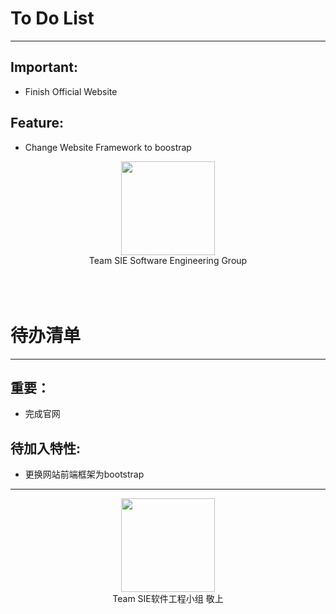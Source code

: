 To Do List
=======
***
Important:
-----------
- Finish Official Website

Feature:
---------
- Change Website Framework to boostrap
<div align = center><img width="150" height="150" src="https://cloud.githubusercontent.com/assets/12566988/22813111/00fde6a0-ef84-11e6-93bb-5c5318db20ec.jpg"></div>

<div align = center>Team SIE Software Engineering Group</div>
<br />
<br />
<br />

待办清单
=====
***
重要：
------
- 完成官网

待加入特性:
------------
- 更换网站前端框架为bootstrap
***
<div align = center><img width="150" height="150" src="https://cloud.githubusercontent.com/assets/12566988/22813111/00fde6a0-ef84-11e6-93bb-5c5318db20ec.jpg"></div>

<div align = center>Team SIE软件工程小组 敬上</div>
